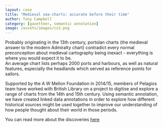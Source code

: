 ```yaml
---
layout: case
title: "Medieval sea-charts: accurate before their time"
author: Tony Campbell
category: [gazetteer, semantic annotation]
image: /assets/images/cs2.png
---
```


Probably originating in the 13th century, portolan charts (the medieval answer to the modern Admiralty chart) contradict every normal preconception about
medieval cartography being inexact  - everything is where you would expect it to be.  
An average chart lists perhaps 2000 ports and harbours, as well as natural features, especially the headlands which served as reference
points for sailors.

Supported by the A W Mellon Foundation in 2014/15, members of Pelagios team have worked with British Library on a project to digitise
and explore a range of charts from the 14th and 15th century. Using semantic annotation, we have created linked data annotations in order
to explore how different historical sources might be used together to improve our understanding of how people thought about their world
in those periods.

You can read more about the discoveries <a href="https://blogs.bl.uk/magnificentmaps/2016/08/putting-the-medieval-online-pelagios.html"> here</a>
